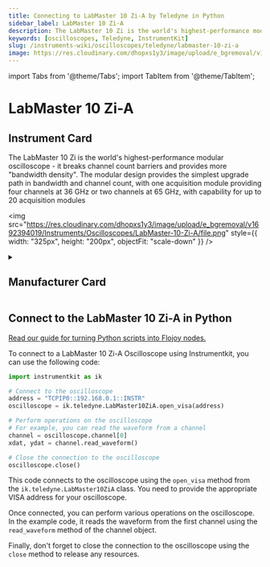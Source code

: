 ```yaml
---
title: Connecting to LabMaster 10 Zi-A by Teledyne in Python
sidebar_label: LabMaster 10 Zi-A
description: The LabMaster 10 Zi is the world's highest-performance modular oscilloscope - it breaks channel count barriers and provides more "bandwidth density". The modular design provides the simplest upgrade path in bandwidth and channel count, with one acquisition module providing four channels at 36 GHz or two channels at 65 GHz, with capability for up to 20 acquisition modules
keywords: [oscilloscopes, Teledyne, InstrumentKit]
slug: /instruments-wiki/oscilloscopes/teledyne/labmaster-10-zi-a
image: https://res.cloudinary.com/dhopxs1y3/image/upload/e_bgremoval/v1692394019/Instruments/Oscilloscopes/LabMaster-10-Zi-A/file.png
---
```


import Tabs from '@theme/Tabs';
import TabItem from '@theme/TabItem';

# LabMaster 10 Zi-A

## Instrument Card

<div className="flex">

<div>

The LabMaster 10 Zi is the world's highest-performance modular oscilloscope - it breaks channel count barriers and provides more "bandwidth density". The modular design provides the simplest upgrade path in bandwidth and channel count, with one acquisition module providing four channels at 36 GHz or two channels at 65 GHz, with capability for up to 20 acquisition modules

</div>

<img src="https://res.cloudinary.com/dhopxs1y3/image/upload/e_bgremoval/v1692394019/Instruments/Oscilloscopes/LabMaster-10-Zi-A/file.png" style={{ width: "325px", height: "200px", objectFit: "scale-down" }} />

</div>

<details>
<summary><h2>Manufacturer Card</h2></summary>

<img src="https://res.cloudinary.com/dhopxs1y3/image/upload/v1692125958/Instruments/Vendor%20Logos/Teledyne.png" style={{ width: "100%", height: "170px",objectFit: "scale-down" }} />

Teledyne LeCroy is an American manufacturer of oscilloscopes, protocol analyzers and other test equipment. LeCroy is now a subsidiary of Teledyne Technologies. <a href="https://www.teledynelecroy.com/">Website</a>.

<ul>
  <li>Headquarters: USA</li>
  <li>Yearly Revenue (millions, USD): 5458.6</li>
</ul>
</details>

## Connect to the LabMaster 10 Zi-A in Python

[Read our guide for turning Python scripts into Flojoy nodes.](https://docs.flojoy.ai/custom-nodes/creating-custom-node/)
<Tabs>
<TabItem value="InstrumentKit" label="InstrumentKit">

To connect to a LabMaster 10 Zi-A Oscilloscope using Instrumentkit, you can use the following code:

```python
import instrumentkit as ik

# Connect to the oscilloscope
address = "TCPIP0::192.168.0.1::INSTR"
oscilloscope = ik.teledyne.LabMaster10ZiA.open_visa(address)

# Perform operations on the oscilloscope
# For example, you can read the waveform from a channel
channel = oscilloscope.channel[0]
xdat, ydat = channel.read_waveform()

# Close the connection to the oscilloscope
oscilloscope.close()
```

This code connects to the oscilloscope using the `open_visa` method from the `ik.teledyne.LabMaster10ZiA` class. You need to provide the appropriate VISA address for your oscilloscope.

Once connected, you can perform various operations on the oscilloscope. In the example code, it reads the waveform from the first channel using the `read_waveform` method of the channel object.

Finally, don't forget to close the connection to the oscilloscope using the `close` method to release any resources.

</TabItem>
</Tabs>